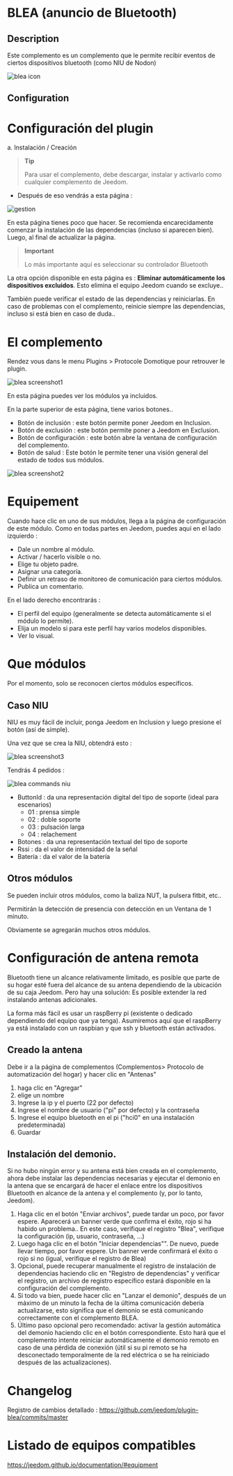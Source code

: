 
BLEA (anuncio de Bluetooth)
==============================

Description
-----------

Este complemento es un complemento que le permite recibir eventos de ciertos dispositivos bluetooth (como NIU de Nodon)

![blea icon](../images/blea_icon.png)

Configuration
-------------

Configuración del plugin
========================

a. Instalación / Creación

> **Tip**
>
> Para usar el complemento, debe descargar, instalar y
> activarlo como cualquier complemento de Jeedom.

- Después de eso vendrás a esta página :

![gestion](../images/gestion.jpg)

En esta página tienes poco que hacer. Se recomienda encarecidamente comenzar la instalación de las dependencias (incluso si aparecen bien). Luego, al final de actualizar la página.

> **Important**
>
> Lo más importante aquí es seleccionar su controlador
> Bluetooth

La otra opción disponible en esta página es : **Eliminar automáticamente los dispositivos excluidos**. Esto elimina el equipo Jeedom cuando se excluye..

También puede verificar el estado de las dependencias y reiniciarlas. En caso de problemas con el complemento, reinicie siempre las dependencias, incluso si está bien en caso de duda..

El complemento
=========

Rendez vous dans le menu Plugins &gt; Protocole Domotique pour retrouver le plugin.

![blea screenshot1](../images/blea_screenshot1.jpg)

En esta página puedes ver los módulos ya incluidos.

En la parte superior de esta página, tiene varios botones..

- Botón de inclusión : este botón permite poner Jeedom en Inclusion.
- Botón de exclusión : este botón permite poner a Jeedom en Exclusion.
- Botón de configuración : este botón abre la ventana de configuración del complemento.
- Botón de salud : Este botón le permite tener una visión general del estado de todos sus módulos.

![blea screenshot2](../images/blea_screenshot2.jpg)

Equipement
==========

Cuando hace clic en uno de sus módulos, llega a la página de configuración de este módulo. Como en todas partes en Jeedom, puedes aquí en el lado izquierdo :

- Dale un nombre al módulo.
- Activar / hacerlo visible o no.
- Elige tu objeto padre.
- Asignar una categoría.
- Definir un retraso de monitoreo de comunicación para ciertos módulos.
- Publica un comentario.

En el lado derecho encontrarás :

- El perfil del equipo (generalmente se detecta automáticamente si el módulo lo permite).
- Elija un modelo si para este perfil hay varios modelos disponibles.
- Ver lo visual.

Que módulos
=============

Por el momento, solo se reconocen ciertos módulos específicos.

Caso NIU
-----------

NIU es muy fácil de incluir, ponga Jeedom en Inclusion y luego presione el botón (así de simple).

Una vez que se crea la NIU, obtendrá esto :

![blea screenshot3](../images/blea_screenshot3.jpg)

Tendrás 4 pedidos :

![blea commands niu](../images/blea_commands_niu.jpg)

- ButtonId : da una representación digital del tipo de soporte (ideal para escenarios)
  - 01 : prensa simple
  - 02 : doble soporte
  - 03 : pulsación larga
  - 04 : relachement
- Botones : da una representación textual del tipo de soporte
- Rssi : da el valor de intensidad de la señal
- Batería : da el valor de la batería

Otros módulos
--------------------

Se pueden incluir otros módulos, como la baliza NUT, la pulsera fitbit, etc..

Permitirán la detección de presencia con detección en un
Ventana de 1 minuto.

Obviamente se agregarán muchos otros módulos.

Configuración de antena remota
================================

Bluetooth tiene un alcance relativamente limitado, es posible que parte de su hogar esté fuera del alcance de su antena dependiendo de la ubicación de su caja Jeedom.
Pero hay una solución: Es posible extender la red instalando antenas adicionales.

La forma más fácil es usar un raspBerry pi (existente o dedicado dependiendo del equipo que ya tenga). Asumiremos aquí que el raspBerry ya está instalado con un raspbian y que ssh y bluetooth están activados.

Creado la antena
--------------

Debe ir a la página de complementos (Complementos> Protocolo de automatización del hogar) y hacer clic en "Antenas"

1) haga clic en "Agregar"
2) elige un nombre
3) Ingrese la ip y el puerto (22 por defecto)
4) Ingrese el nombre de usuario ("pi" por defecto) y la contraseña
5) Ingrese el equipo bluetooth en el pi ("hci0" en una instalación predeterminada)
6) Guardar

Instalación del demonio.
----------------------

Si no hubo ningún error y su antena está bien creada en el complemento, ahora debe instalar las dependencias necesarias y ejecutar el demonio en la antena que se encargará de hacer el enlace entre los dispositivos Bluetooth en alcance de la antena y el complemento (y, por lo tanto, Jeedom).

1) Haga clic en el botón "Enviar archivos", puede tardar un poco, por favor espere. Aparecerá un banner verde que confirma el éxito, rojo si ha habido un problema.. En este caso, verifique el registro "Blea", verifique la configuración (ip, usuario, contraseña, ...)
2) Luego haga clic en el botón "Iniciar dependencias"". De nuevo, puede llevar tiempo, por favor espere. Un banner verde confirmará el éxito o rojo si no (igual, verifique el registro de Blea)
3) Opcional, puede recuperar manualmente el registro de instalación de dependencias haciendo clic en "Registro de dependencias" y verificar el registro, un archivo de registro específico estará disponible en la configuración del complemento.
4) Si todo va bien, puede hacer clic en "Lanzar el demonio", después de un máximo de un minuto la fecha de la última comunicación debería actualizarse, esto significa que el demonio se está comunicando correctamente con el complemento BLEA.
5) Último paso opcional pero recomendado: activar la gestión automática del demonio haciendo clic en el botón correspondiente. Esto hará que el complemento intente reiniciar automáticamente el demonio remoto en caso de una pérdida de conexión (útil si su pi remoto se ha desconectado temporalmente de la red eléctrica o se ha reiniciado después de las actualizaciones).

Changelog
=========

Registro de cambios detallado :
<https://github.com/jeedom/plugin-blea/commits/master>

Listado de equipos compatibles
=================================

<https://jeedom.github.io/documentation/#equipment>
